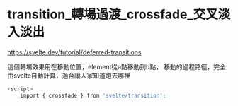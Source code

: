 # transition_轉場過渡_crossfade_交叉淡入淡出
https://svelte.dev/tutorial/deferred-transitions

這個轉場效果用在移動位置，element從a點移動到b點，
移動的過程路徑，完全由svelte自動計算，適合讓人家知道跑去哪裡


```php
<script>
    import { crossfade } from 'svelte/transition';
```